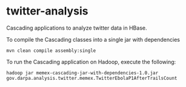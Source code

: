 # twitter-analysis
Cascading applications to analyze twitter data in HBase.


To compile the Cascading classes into a single jar with dependencies

    mvn clean compile assembly:single

To run the Cascading application on Hadoop, execute the following:

    hadoop jar memex-cascading-jar-with-dependencies-1.0.jar gov.darpa.analysis.twitter.memex.TwitterEbolaP1AfterTrailsCount